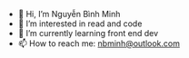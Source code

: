 - 👋 Hi, I’m Nguyễn Bình Minh
- 👀 I’m interested in read and code
- 🌱 I’m currently learning front end dev
- 📫 How to reach me: nbminh@outlook.com

<!---
nguyenbinhminh/nguyenbinhminh is a ✨ special ✨ repository because its `README.md` (this file) appears on your GitHub profile.
You can click the Preview link to take a look at your changes.
--->
